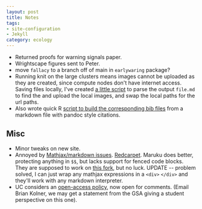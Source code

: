 ```yaml
---
layout: post
title: Notes
tags: 
- site-configuration
- Jekyll 
category: ecology
---
```


- Returned proofs for warning signals paper.
- Wrightscape figures sent to Peter.
- move `fallacy` to a branch off of main in `earlywaring` package?
- Running knit on the large clusters means images cannot be uploaded as they are created, since compute nodes don't have internet access.  Saving files locally, I've created [a little script](https://github.com/cboettig/sandbox/blob/master/uploadflickr) to parse the output `file.md` to find the and upload the local images, and swap the local paths for the url paths.
- Also wrote quick R [script to build the corresponding bib files](https://github.com/cboettig/sandbox/blob/master/bibgen) from a markdown file with pandoc style citations. 

## Misc
- Minor tweaks on new site.
- Annoyed by [Mathjax/markdown issues](http://stackoverflow.com/questions/10438937/is-there-a-markdown-parser-supported-on-jekyll-that-plays-nicely-with-mathjax). [Redcarpet](https://github.com/tanoku/redcarpet/issues/130). Maruku does better, protecting anything in `$$`, but lacks support for fenced code blocks.  They are supposed to work on [this fork](https://github.com/nex3/maruku/issues/28#issuecomment-5499698), but no luck.  UPDATE -- problem solved, I can just wrap any mathjax expressions in a `<div>` `</div>` and they'll work with any markdown interpreter.  
- UC considers an [open-access policy](http://phylogenomics.blogspot.com/2012/05/draft-of-proposal-for-uc-openaccess.html), now open for comments.  (Email Brian Kolner, we may get a statement from the GSA giving a student perspective on this one).

